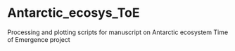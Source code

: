 # Antarctic_ecosys_ToE
Processing and plotting scripts for manuscript on Antarctic ecosystem Time of Emergence project
